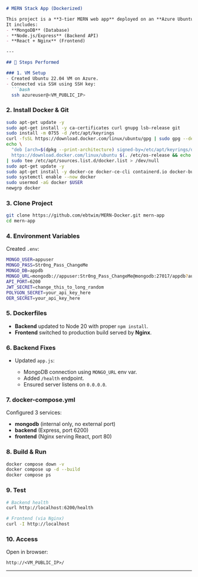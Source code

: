 
````markdown
# MERN Stack App (Dockerized)

This project is a **3-tier MERN web app** deployed on an **Azure Ubuntu VM** using Docker and Docker Compose.  
It includes:
- **MongoDB** (Database)
- **Node.js/Express** (Backend API)
- **React + Nginx** (Frontend)

---

## 🚀 Steps Performed

### 1. VM Setup
- Created Ubuntu 22.04 VM on Azure.
- Connected via SSH using SSH key:
  ```bash
  ssh azureuser@<VM_PUBLIC_IP>
````

### 2. Install Docker & Git

```bash
sudo apt-get update -y
sudo apt-get install -y ca-certificates curl gnupg lsb-release git
sudo install -m 0755 -d /etc/apt/keyrings
curl -fsSL https://download.docker.com/linux/ubuntu/gpg | sudo gpg --dearmor -o /etc/apt/keyrings/docker.gpg
echo \
  "deb [arch=$(dpkg --print-architecture) signed-by=/etc/apt/keyrings/docker.gpg] \
  https://download.docker.com/linux/ubuntu $(. /etc/os-release && echo $VERSION_CODENAME) stable" \
| sudo tee /etc/apt/sources.list.d/docker.list > /dev/null
sudo apt-get update -y
sudo apt-get install -y docker-ce docker-ce-cli containerd.io docker-buildx-plugin docker-compose-plugin
sudo systemctl enable --now docker
sudo usermod -aG docker $USER
newgrp docker
```

### 3. Clone Project

```bash
git clone https://github.com/ebtwim/MERN-Docker.git mern-app
cd mern-app
```

### 4. Environment Variables

Created `.env`:

```bash
MONGO_USER=appuser
MONGO_PASS=Str0ng_Pass_ChangeMe
MONGO_DB=appdb
MONGO_URL=mongodb://appuser:Str0ng_Pass_ChangeMe@mongodb:27017/appdb?authSource=admin
API_PORT=6200
JWT_SECRET=change_this_to_long_random
POLYGON_SECRET=your_api_key_here
OER_SECRET=your_api_key_here
```

### 5. Dockerfiles

* **Backend** updated to Node 20 with proper `npm install`.
* **Frontend** switched to production build served by **Nginx**.

### 6. Backend Fixes

* Updated `app.js`:

  * MongoDB connection using `MONGO_URL` env var.
  * Added `/health` endpoint.
  * Ensured server listens on `0.0.0.0`.

### 7. docker-compose.yml

Configured 3 services:

* **mongodb** (internal only, no external port)
* **backend** (Express, port 6200)
* **frontend** (Nginx serving React, port 80)

### 8. Build & Run

```bash
docker compose down -v
docker compose up -d --build
docker compose ps
```

### 9. Test

```bash
# Backend health
curl http://localhost:6200/health

# Frontend (via Nginx)
curl -I http://localhost
```

### 10. Access

Open in browser:

```
http://<VM_PUBLIC_IP>/
```

---

